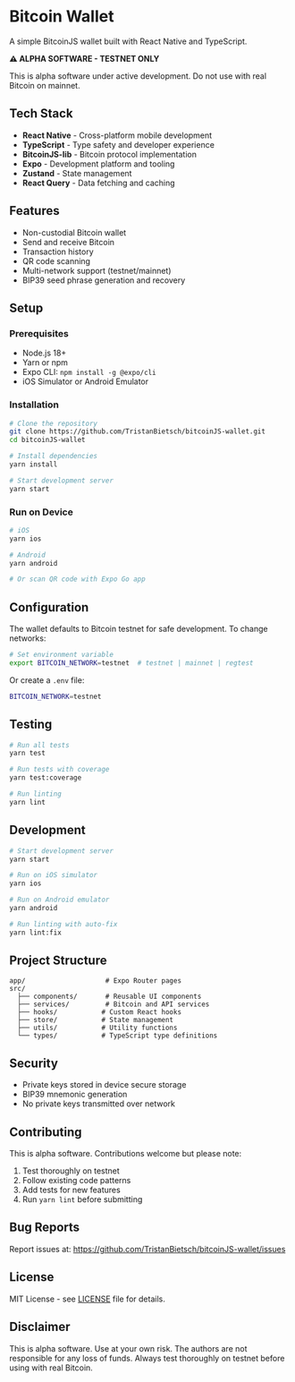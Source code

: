 # Bitcoin Wallet

A simple BitcoinJS wallet built with React Native and TypeScript.

**⚠️ ALPHA SOFTWARE - TESTNET ONLY**

This is alpha software under active development. Do not use with real Bitcoin on mainnet.

## Tech Stack

- **React Native** - Cross-platform mobile development
- **TypeScript** - Type safety and developer experience  
- **BitcoinJS-lib** - Bitcoin protocol implementation
- **Expo** - Development platform and tooling
- **Zustand** - State management
- **React Query** - Data fetching and caching

## Features

- Non-custodial Bitcoin wallet
- Send and receive Bitcoin
- Transaction history
- QR code scanning
- Multi-network support (testnet/mainnet)
- BIP39 seed phrase generation and recovery

## Setup

### Prerequisites

- Node.js 18+
- Yarn or npm
- Expo CLI: `npm install -g @expo/cli`
- iOS Simulator or Android Emulator

### Installation

```bash
# Clone the repository
git clone https://github.com/TristanBietsch/bitcoinJS-wallet.git
cd bitcoinJS-wallet

# Install dependencies
yarn install

# Start development server
yarn start
```

### Run on Device

```bash
# iOS
yarn ios

# Android  
yarn android

# Or scan QR code with Expo Go app
```

## Configuration

The wallet defaults to Bitcoin testnet for safe development. To change networks:

```bash
# Set environment variable
export BITCOIN_NETWORK=testnet  # testnet | mainnet | regtest
```

Or create a `.env` file:

```bash
BITCOIN_NETWORK=testnet
```

## Testing

```bash
# Run all tests
yarn test

# Run tests with coverage
yarn test:coverage

# Run linting
yarn lint
```

## Development

```bash
# Start development server
yarn start

# Run on iOS simulator
yarn ios

# Run on Android emulator
yarn android

# Run linting with auto-fix
yarn lint:fix
```

## Project Structure

```
app/                    # Expo Router pages
src/
  ├── components/       # Reusable UI components
  ├── services/         # Bitcoin and API services
  ├── hooks/           # Custom React hooks
  ├── store/           # State management
  ├── utils/           # Utility functions
  └── types/           # TypeScript type definitions
```

## Security

- Private keys stored in device secure storage
- BIP39 mnemonic generation
- No private keys transmitted over network

## Contributing

This is alpha software. Contributions welcome but please note:

1. Test thoroughly on testnet
2. Follow existing code patterns
3. Add tests for new features
4. Run `yarn lint` before submitting

## Bug Reports

Report issues at: https://github.com/TristanBietsch/bitcoinJS-wallet/issues

## License

MIT License - see [LICENSE](LICENSE) file for details.

## Disclaimer

This is alpha software. Use at your own risk. The authors are not responsible for any loss of funds. Always test thoroughly on testnet before using with real Bitcoin.